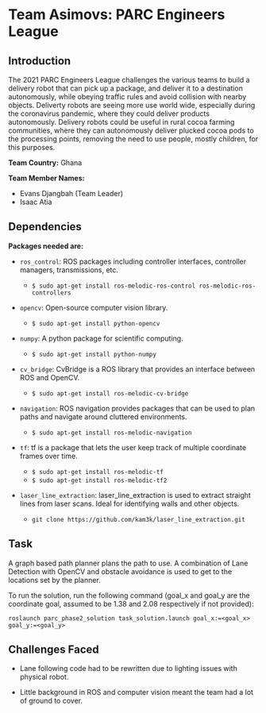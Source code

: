 # Team Asimovs: PARC Engineers League  

## Introduction

The 2021 PARC Engineers League challenges the various teams to build a delivery robot that can pick up a package, and deliver it to a destination autonomously, while obeying traffic rules and avoid collision with nearby objects. Deliverty robots are seeing more use world wide, especially during the coronavirus pandemic, where they could deliver products autonomously. Delivery robots could be useful in rural cocoa farming communities, where they can autonomously deliver plucked cocoa pods to the processing points, removing the need to use people, mostly children, for this purposes.

**Team Country:** Ghana

**Team Member Names:**

* Evans Djangbah (Team Leader)
* Isaac Atia

## Dependencies

**Packages needed are:**

* `ros_control`: ROS packages including controller interfaces, controller managers, transmissions, etc.
  * `$ sudo apt-get install ros-melodic-ros-control ros-melodic-ros-controllers`

* `opencv`: Open-source computer vision library.
  * `$ sudo apt-get install python-opencv`

* `numpy`: A python package for scientific computing.
  * `$ sudo apt-get install python-numpy`

* `cv_bridge`: CvBridge is a ROS library that provides an interface between ROS and OpenCV.
  * `$ sudo apt-get install ros-melodic-cv-bridge`

* `navigation`: ROS navigation provides packages that can be used to plan paths and navigate around cluttered environments.
  * `$ sudo apt-get install ros-melodic-navigation`

* `tf`: tf is a package that lets the user keep track of multiple coordinate frames over time.
  * `$ sudo apt-get install ros-melodic-tf`
  * `$ sudo apt-get install ros-melodic-tf2`

* `laser_line_extraction`: laser_line_extraction is used to extract straight lines from laser scans. Ideal for identifying walls and other objects.
  * ` git clone https://github.com/kam3k/laser_line_extraction.git `

## Task

A graph based path planner plans the path to use. A combination of Lane Detection with OpenCV and obstacle avoidance is used to get to the locations set by the planner.

To run the solution, run the following command (goal_x and goal_y are the coordinate goal, assumed to be 1.38 and 2.08 respectively if not provided):

` roslaunch parc_phase2_solution task_solution.launch goal_x:=<goal_x> goal_y:=<goal_y> `

## Challenges Faced

* Lane following code had to be rewritten due to lighting issues with physical robot.

* Little background in ROS and computer vision meant the team had a lot of ground to cover.
